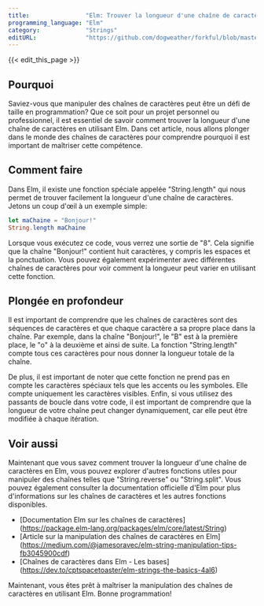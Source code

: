 ```yaml
---
title:                "Elm: Trouver la longueur d'une chaîne de caractères"
programming_language: "Elm"
category:             "Strings"
editURL:              "https://github.com/dogweather/forkful/blob/master/content/fr/elm/finding-the-length-of-a-string.md"
---
```


{{< edit_this_page >}}

## Pourquoi

Saviez-vous que manipuler des chaînes de caractères peut être un défi de taille en programmation? Que ce soit pour un projet personnel ou professionnel, il est essentiel de savoir comment trouver la longueur d'une chaîne de caractères en utilisant Elm. Dans cet article, nous allons plonger dans le monde des chaînes de caractères pour comprendre pourquoi il est important de maîtriser cette compétence.

## Comment faire

Dans Elm, il existe une fonction spéciale appelée "String.length" qui nous permet de trouver facilement la longueur d'une chaîne de caractères. Jetons un coup d'œil à un exemple simple:

```Elm
let maChaine = "Bonjour!"
String.length maChaine
``` 
Lorsque vous exécutez ce code, vous verrez une sortie de "8". Cela signifie que la chaîne "Bonjour!" contient huit caractères, y compris les espaces et la ponctuation. Vous pouvez également expérimenter avec différentes chaînes de caractères pour voir comment la longueur peut varier en utilisant cette fonction.

## Plongée en profondeur

Il est important de comprendre que les chaînes de caractères sont des séquences de caractères et que chaque caractère a sa propre place dans la chaîne. Par exemple, dans la chaîne "Bonjour!", le "B" est à la première place, le "o" à la deuxième et ainsi de suite. La fonction "String.length" compte tous ces caractères pour nous donner la longueur totale de la chaîne.

De plus, il est important de noter que cette fonction ne prend pas en compte les caractères spéciaux tels que les accents ou les symboles. Elle compte uniquement les caractères visibles. Enfin, si vous utilisez des passants de boucle dans votre code, il est important de comprendre que la longueur de votre chaîne peut changer dynamiquement, car elle peut être modifiée à chaque itération.

## Voir aussi

Maintenant que vous savez comment trouver la longueur d'une chaîne de caractères en Elm, vous pouvez explorer d'autres fonctions utiles pour manipuler des chaînes telles que "String.reverse" ou "String.split". Vous pouvez également consulter la documentation officielle d'Elm pour plus d'informations sur les chaînes de caractères et les autres fonctions disponibles.

- [Documentation Elm sur les chaînes de caractères] (https://package.elm-lang.org/packages/elm/core/latest/String)
- [Article sur la manipulation des chaînes de caractères en Elm] (https://medium.com/@jamesoravec/elm-string-manipulation-tips-fb3045900cdf)
- [Chaînes de caractères dans Elm - Les bases] (https://dev.to/cptspacetoaster/elm-strings-the-basics-4al6)

Maintenant, vous êtes prêt à maîtriser la manipulation des chaînes de caractères en utilisant Elm. Bonne programmation!